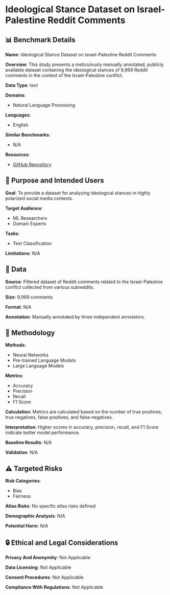 # Ideological Stance Dataset on Israel-Palestine Reddit Comments

## 📊 Benchmark Details

**Name**: Ideological Stance Dataset on Israel-Palestine Reddit Comments

**Overview**: This study presents a meticulously manually annotated, publicly available dataset containing the ideological stances of 9,969 Reddit comments in the context of the Israel-Palestine conflict.

**Data Type**: text

**Domains**:
- Natural Language Processing

**Languages**:
- English

**Similar Benchmarks**:
- N/A

**Resources**:
- [GitHub Repository](https://github.com/jami78/Conflict-Bias-Eval)

## 🎯 Purpose and Intended Users

**Goal**: To provide a dataset for analyzing ideological stances in highly polarized social media contexts.

**Target Audience**:
- ML Researchers
- Domain Experts

**Tasks**:
- Text Classification

**Limitations**: N/A

## 💾 Data

**Source**: Filtered dataset of Reddit comments related to the Israel-Palestine conflict collected from various subreddits.

**Size**: 9,969 comments

**Format**: N/A

**Annotation**: Manually annotated by three independent annotators.

## 🔬 Methodology

**Methods**:
- Neural Networks
- Pre-trained Language Models
- Large Language Models

**Metrics**:
- Accuracy
- Precision
- Recall
- F1 Score

**Calculation**: Metrics are calculated based on the number of true positives, true negatives, false positives, and false negatives.

**Interpretation**: Higher scores in accuracy, precision, recall, and F1 Score indicate better model performance.

**Baseline Results**: N/A

**Validation**: N/A

## ⚠️ Targeted Risks

**Risk Categories**:
- Bias
- Fairness

**Atlas Risks**:
No specific atlas risks defined

**Demographic Analysis**: N/A

**Potential Harm**: N/A

## 🔒 Ethical and Legal Considerations

**Privacy And Anonymity**: Not Applicable

**Data Licensing**: Not Applicable

**Consent Procedures**: Not Applicable

**Compliance With Regulations**: Not Applicable

